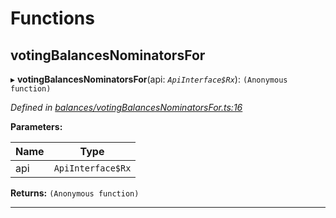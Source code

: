 

# Functions

<a id="votingbalancesnominatorsfor"></a>

##  votingBalancesNominatorsFor

▸ **votingBalancesNominatorsFor**(api: *`ApiInterface$Rx`*): `(Anonymous function)`

*Defined in [balances/votingBalancesNominatorsFor.ts:16](https://github.com/polkadot-js/api/blob/ea7ecec/packages/api-derive/src/balances/votingBalancesNominatorsFor.ts#L16)*

**Parameters:**

| Name | Type |
| ------ | ------ |
| api | `ApiInterface$Rx` |

**Returns:** `(Anonymous function)`

___

